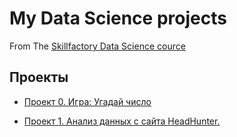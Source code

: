 # My Data Science projects

From The [Skillfactory Data Science cource](https://skillfactory.ru/data-scientist)

## Проекты

* [Проект 0. Игра: Угадай число](https://github.com/hollywood2371/IDE/tree/main/project_0)

* [Проект 1. Анализ данных с сайта HeadHunter.](https://github.com/hollywood2371/IDE/tree/main/project_1)
